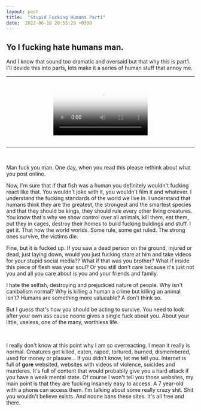 ```yaml
---
layout: post
title:  "Stupid Fucking Humans Part1"
date:  2022-06-18 20:55:29 +0300
---
```


## Yo I fucking hate humans man.  
And I know that sound too dramatic and oversaid but that why this is part1. I'll devide this into parts, lets make it a series of human stuff that annoy me.

---  

<br>


<video style = "margin: auto auto; display: block;  width: 50%; max-width: 50%; height: auto;" controls poster = "/bojkos-thoughts/assets/images/fucking_momchil.png">
  <source style = "margin: auto auto; display: block;  width: 50%; max-width: 50%; height: auto;" src="/bojkos-thoughts/assets/images/stupid_momo.mp4" type="video/mp4">
</video>

<br>  

---

<br>


Man fuck you man. One day, when you read this please rethink about what you post online.  

Now, I'm sure that if that fish was a human you definitely wouldn't fucking react like that. You wouldn't joke with it, you wouldn't film it and whatever. I understand the fucking standards of the world we live in. I understand that humans think they are the greatest, the strongest and the smartest species and that they should be kings, they should rule every other living creatures. You know that's why we show control over all animals, kill them, eat them, put they in cages, destroy their homes to build fucking buldings and stuff. I get it. That how the world worlds. Some rule, some get ruled. The strong ones survive, the victims die.  

Fine, but it is fucked up. If you saw a dead person on the ground, injured or dead, just laying down, would you just fucking stare at him and take videos for your stupid social media?? What if that was you brother? What if inside this piece of flesh was your soul? Or you still don't care because it's just not you and all you care about is you and your friends and family.  

I hate the selfish, destroying and prejudiced nature of people. Why isn't canibalism normal? Why is killing a human a crime but killing an animal isn't? Humans are something more valueable? A don't think so.  

But I guess that's how you should be acting to survive. You need to look after your own ass cause noone gives a single fuck about you. About your little, useless, one of the many, worthless life.  

<br>

I really don't know at this point why I am so overreacting. I mean it really is normal. Creatures get killed, eaten, raped, tortured, burned, dismembered, used for money or plasure... If you didn't know, let me tell you. Internet is full of **gore** websited, websites with videos of violence, suicides and murderes. It's full of content that would probablly give you a hard attack if you have a weak mental state. Of course I won't tell you those websites, my main point is that they are fucking insanely easy to access. A 7 year-old with a phone can access them. I'm talking about some really crazy shit. Shit you wouldn't believe exists. And noone bans these sites. It's all free and there.
